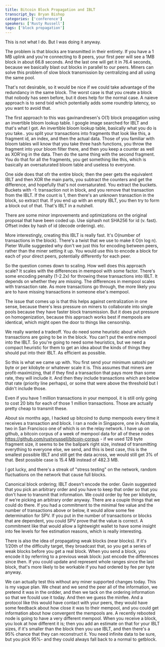 ```yaml
---
title: Bitcoin Block Propagation and IBLT
transcript_by: Bryan Bishop
categories: ['conference']
speakers: ['Rusty Russell']
tags: ['block propagation']
---
```


This is not what I do. But I was doing it anyway.

The problem is that blocks are transmitted in their entirety. If you have a 1 MB uplink and you're connecting to 8 peers, your first peer will see a 1MB block in about 66.8 seconds. And the last one will get it in 76.4 seconds, because we basically blast out blocks in parallel to our peers. Miners can solve this problem of slow block transmission by centralizing and all using the same pool.

That's not desirable, so it would be nice if we could take advantage of the redundancy in the same block. The worst case is that you create a block that nobody has seen before, but it does help for the normal case. A naieve approach is to send txid which potentially adds some roundtrip latency, so you want to avoid that.

The first approach to this was gavinandresen's O(1) block propagation using an invertible bloom lookup table. I google image searched for IBLT and that's what I got. An invertible bloom lookup table, basically what you do is you take.. you split your transactions into fragments that look like this, a fragment id, an index, and then the actual data. Those of you familiar with bloom tables will know that you take three hash functions, you throw the fragment into your bloom filter there, and then you keep a counter as well as XOR'ing in the data. Then do the same thing with the second fragment.  You do that for all the fragments, you get something like this, which is basically an oversaturated bloom table and useless to everyone.

One side does that ofr the entire block; then the peer gets the equivalent IBLT and then XOR the main parts, you subtract the counters and get the difference, and hopefully that's not oversaturated. You extract the buckets. Buckets with -1: transaction not in block, and you remove that transaction from the IBLT. If the count is 1, then there's an unknown transaction in the block, so extract that. If you end up with an empty IBLT, you then try to form a block out of that. That's IBLT in a nutshell.

There are some minor improvements and optimizations on the original proposal that have been coded up. Use siphash not SHA256 for id (v. fast). Offset index by hash of id (decode ordering). etc.

More interestingly, creating this IBLT is really fast. It's O(number of transactions in the block). There's a twist that we use to make it O(n log n). Pieter Wuille suggested why don't we just this for encoding between peers, rather than the miner setting it up.  You would use this to encode a block for each of your direct peers, potentially differently for each peer.

So the question comes down to scaling. How well does this approach scale? It scales with the differences in mempool with some factor. There's some encoding penalty (1-2.2x) for throwing these transactions into IBLT. It depends on whether they are missing. The differences in mempool scales with transaction rate. As more transactions go through, the more likely you are to have missing transactions in someone else's mempool.

The issue that comes up is that this helps against centralization in one sense, because there's less pressure on miners to collaborate into single pools because they have faster block transmission. But it does put pressure on homogenization, because this approach works best if mempools are identical, which might open the door to things like censorship.

We really wanted a tradeoff. You do need some heuristic about which transactions are going to be in the block. You can't put the entire mempool into the IBLT. So you're going to need some heuristics, but we need a compact heuristic for them to get an idea about the kinds of things they should put into their IBLT. As efficient as possible.

So this is what we came up with. You first send your minimum satoshi per byte or per kilobyte or whatever scale it is. This assumes that miners are profit-maximizing, that if they find a transaction that pays more than some rate, they will include it. And then they include transactions which are below that rate (priority line perhaps), or some that were above the threshold but I didn't include those.

Even if you have 1 million transactions in your mempool, it is still only going to cost 20 bits for each of those 1 million transactions. Those are actually pretty cheap to transmit these.

About six months ago, I hacked up bitcoind to dump mempools every time it receives a transaction and block. I ran a node in Singapore, one in Australia, two in San Francisco one of which is on the relay network. I have up on github, a bitcoin corpus of a week of mempool data for all of these nodes https://github.com/rustyrussell/bitcoin-corpus - if we used 128 byte fragment size, it seems to be the ballpark right size, instead of transmitting everything to everyone else, we send, and this is best case, this is the smallest possible IBLT and still get the data across, we would still get 3% of that. Best possible case is 15.4 MB instead of 482.3 MB.

I got lucky, and there's a streak of "stress testing" on the network, random fluctuations on the network that cause full blocks.

Canonical block ordering; IBLT doesn't encode the order. Gavin suggested that you pick an arbitrary order and you have to keep that order so that you don't have to transmit that information. We could order by fee per kilobyte, if we're picking an arbitrary order anyway. There are a couple things that we could do there. If you had a commitment to the minimal fee value and the number of transactions above or below, it would allow some fee determination for SPV. If you put in the number of transactions or blocks that are dependent, you could SPV prove that the value is correct. A commitment like that would allow a lightweight wallet to have some insight into fee levels for fee estimation reasons, which is really interesting.

There is also the idea of propagating weak blocks (near blocks). If it's 1/20th of the difficulty target, they broadcast that, so you get a series of weak blocks before you get a real block. When you send a block, you encode it by referring to a previous weak block: just encode the differences since then. If you could update and represent whole ranges since the last block, that's more likely to be workable if you had ordered by fee per byte anyway.

We can actually test this without any miner supported changes today. This is my vague plan. We cheat and we send the peer all of the information, we pretend it was in the ordder, and then we tack on the ordering information so that we fcould use it today. And then we guess the minfee. And a protocol like this would have contact with your peers, they would have some feedback about how close it was to their mempool, and you could get information about how convergent the mempools are. A recently rebooted node is going to have a very different mempool. When you receive a block, you look at how different it is; then you add an estimate on that for your IBLT sizes, if it's smaller than the block then you use IBLT, and then there's a 95% chance that they can reconstruct it. You need infinite data to be sure, but you pick 95%- and they could always fall back to a normal to getblock.



